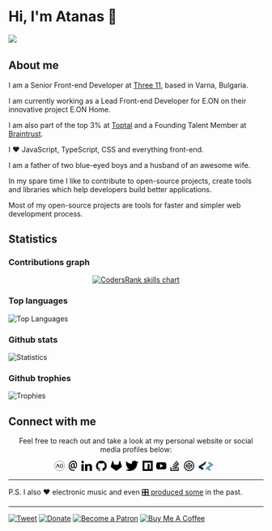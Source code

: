# Hi, I'm Atanas 👋

![](https://komarev.com/ghpvc?username=scriptex&color=blueviolet)

## About me

I am a Senior Front-end Developer at [Three 11](https://github.com/three11), based in Varna, Bulgaria.

I am currently working as a Lead Front-end Developer for E.ON on their innovative project E.ON Home.

I am also part of the top 3% at [Toptal](https://www.toptal.com/resume/atanas-atanasov) and a Founding Talent Member at [Braintrust](https://app.usebraintrust.com/talent/782/).

I ❤️ JavaScript, TypeScript, CSS and everything front-end. 

I am a father of two blue-eyed boys and a husband of an awesome wife.

In my spare time I like to contribute to open-source projects, create tools and libraries which help developers build better applications.

Most of my open-source projects are tools for faster and simpler web development process.

## Statistics

### Contributions graph

<p align="center">
  <a href="https://profile.codersrank.io/user/scriptex" target="_blank">
    <img src="https://cr-skills-chart-widget.azurewebsites.net/api/api?username=scriptex&width=600" alt="CodersRank skills chart" />
  </a>
</p>

### Top languages

![Top Languages](https://github-readme-stats.vercel.app/api/top-langs?username=scriptex&show_icons=true&locale=en&layout=compact)

### Github stats

![Statistics](https://github-readme-stats.vercel.app/api?username=scriptex&show_icons=true&count_private=true)

### Github trophies

![Trophies](https://github-profile-trophy.vercel.app/?username=scriptex)

## Connect with me

<p align="center">Feel free to reach out and take a look at my personal website or social media profiles below:</p>

<div align="center">
    <a href="https://atanas.info"><img src="https://raw.githubusercontent.com/scriptex/socials/master/assets/logo.svg" height="20" alt=""></a>&nbsp;
    <a href="mailto:hi@atanas.info"><img src="https://raw.githubusercontent.com/scriptex/socials/master/assets/email.svg" height="20" alt=""></a>&nbsp;
    <a href="https://www.linkedin.com/in/scriptex/"><img src="https://raw.githubusercontent.com/scriptex/socials/master/assets/linkedin.svg" height="20" alt=""></a>&nbsp;
    <a href="https://github.com/scriptex"><img src="https://raw.githubusercontent.com/scriptex/socials/master/assets/github.svg" height="20" alt=""></a>&nbsp;
    <a href="https://gitlab.com/scriptex"><img src="https://raw.githubusercontent.com/scriptex/socials/master/assets/gitlab.svg" height="20" alt=""></a>&nbsp;
    <a href="https://twitter.com/scriptexbg"><img src="https://raw.githubusercontent.com/scriptex/socials/master/assets/twitter.svg" height="20" alt=""></a>&nbsp;
    <a href="https://www.npmjs.com/~scriptex"><img src="https://raw.githubusercontent.com/scriptex/socials/master/assets/npm.svg" height="20" alt=""></a>&nbsp;
    <a href="https://www.youtube.com/user/scriptex"><img src="https://raw.githubusercontent.com/scriptex/socials/master/assets/youtube.svg" height="20" alt=""></a>&nbsp;
    <a href="https://stackoverflow.com/users/4140082/atanas-atanasov"><img src="https://raw.githubusercontent.com/scriptex/socials/master/assets/stackoverflow.svg" height="20" alt=""></a>&nbsp;
    <a href="https://codepen.io/scriptex/"><img src="https://raw.githubusercontent.com/scriptex/socials/master/assets/codepen.svg" width="20" alt=""></a>&nbsp;
    <a href="https://profile.codersrank.io/user/scriptex"><img src="https://raw.githubusercontent.com/scriptex/socials/master/assets/codersrank.svg" height="20" alt=""></a>&nbsp;
    <a href="https://sourcerer.io/scriptex" title="See my profile on Sourcerer"><img src="https://sourcerer.io/icons/logo-sharing.svg" alt="" height="20"></a>
</div>

---

P.S. I also ❤️ electronic music and even [🎛️ produced some](https://atanas.info/music) in the past.

---

[![Tweet](https://img.shields.io/badge/Tweet-Share_my_profile-blue.svg?style=flat-square&logo=twitter&color=38A1F3)](https://twitter.com/intent/tweet?text=Checkout%20this%20awesome%20developer%20profile%3A&url=https%3A%2F%2Fgithub.com%2Fscriptex&via=scriptexbg&hashtags=software%2Cgithub%2Ccode%2Cawesome)
[![Donate](https://img.shields.io/badge/Donate-Support_me_on_PayPal-blue.svg?style=flat-square&logo=paypal&color=222d65)](https://www.paypal.me/scriptex)
[![Become a Patron](https://img.shields.io/badge/Become_Patron-Support_me_on_Patreon-blue.svg?style=flat-square&logo=patreon&color=e64413)](https://www.patreon.com/atanas)
[![Buy Me A Coffee](https://img.shields.io/badge/Donate-Buy%20me%20a%20coffee-yellow.svg?logo=ko-fi)](https://ko-fi.com/scriptex)
